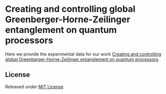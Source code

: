 # Creating and controlling global Greenberger-Horne-Zeilinger entanglement on quantum processors

Here we provide the experimental data for our work [Creating and controlling global Greenberger-Horne-Zeilinger entanglement on quantum processors]((https://arxiv.org/abs/2401.08284)).


## License

Released under [MIT License](https://github.com/ZJU-zbao/ghz-60q-data)
